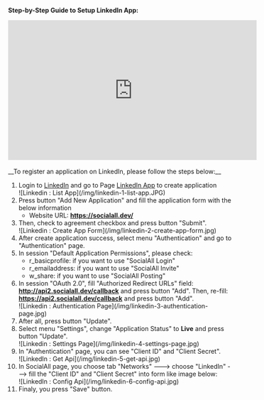 __Step-by-Step Guide to Setup LinkedIn App:__

<iframe width="560" height="315" src="https://www.youtube.com/embed/EUAFMKpAQZo" frameborder="0" allowfullscreen></iframe>
<br /><br />
__To register an application on LinkedIn, please follow the steps below:__

1. Login to [LinkedIn](https://www.linkedin.com/) and go to Page [LinkedIn App](https://www.linkedin.com/secure/developer) to create application
    <div class="soclall-br"></div>
    ![Linkedin : List App](/img/linkedin-1-list-app.JPG)
    <div class="soclall-br"></div>
2. Press button "Add New Application" and fill the application form with the below information
    * Website URL: __https://socialall.dev/__
3. Then, check to agreement checkbox and press button "Submit".
    <div class="soclall-br"></div>
    ![Linkedin : Create App Form](/img/linkedin-2-create-app-form.jpg)
    <div class="soclall-br"></div>
4. After create application success, select menu "Authentication" and go to "Authentication" page.
5. In session "Default Application Permissions", please check:
    * r_basicprofile: if you want to use "SocialAll Login"
    * r_emailaddress: if you want to use "SocialAll Invite"
    * w_share: if you want to use "SocialAll Posting"
6. In session "OAuth 2.0", fill "Authorized Redirect URLs" field: __http://api2.socialall.dev/callback__ and press button "Add". Then, re-fill: __https://api2.socialall.dev/callback__ and press button "Add".
    <div class="soclall-br"></div>
    ![Linkedin : Authentication Page](/img/linkedin-3-authentication-page.jpg)
    <div class="soclall-br"></div> 
7. After all, press button "Update".
8. Select menu "Settings", change "Application Status" to __Live__ and press button "Update".
    <div class="soclall-br"></div>
    ![Linkedin : Settings Page](/img/linkedin-4-settings-page.jpg)
    <div class="soclall-br"></div>    
9. In "Authentication" page, you can see "Client ID" and "Client Secret".
    <div class="soclall-br"></div>
    ![LinkedIn : Get Api](/img/linkedin-5-get-api.jpg)
    <div class="soclall-br"></div>
10. In SocialAll page, you choose tab "Networks" ---> choose "LinkedIn" ---> fill the "Client ID" and "Client Secret" into form like image below:
    <div class="soclall-br"></div>
    ![LinkedIn : Config Api](/img/linkedin-6-config-api.jpg)
    <div class="soclall-br"></div>
11. Finaly, you press "Save" button.